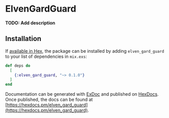 # ElvenGardGuard

**TODO: Add description**

## Installation

If [available in Hex](https://hex.pm/docs/publish), the package can be installed
by adding `elven_gard_guard` to your list of dependencies in `mix.exs`:

```elixir
def deps do
  [
    {:elven_gard_guard, "~> 0.1.0"}
  ]
end
```

Documentation can be generated with [ExDoc](https://github.com/elixir-lang/ex_doc)
and published on [HexDocs](https://hexdocs.pm). Once published, the docs can
be found at [https://hexdocs.pm/elven_gard_guard](https://hexdocs.pm/elven_gard_guard).

